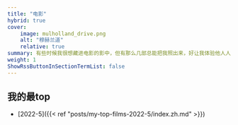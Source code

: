 ```yaml
---
title: "电影"
hybrid: true
cover:
    image: mulholland_drive.png
    alt: "穆赫兰道"
    relative: true
summary: 有些时候我很想藏进电影的影中，但有那么几部总能把我照出来，好让我体验他人人生的同时更加敏锐地感受自己的生活。
weight: 1
ShowRssButtonInSectionTermList: false
---
```


## 我的最top
- [2022-5]({{< ref "posts/my-top-films-2022-5/index.zh.md" >}})
